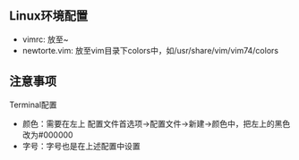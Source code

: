 ## Linux环境配置

- vimrc: 放至~
- newtorte.vim: 放至vim目录下colors中，如/usr/share/vim/vim74/colors

## 注意事项

Terminal配置

- 颜色：需要在左上 配置文件首选项->配置文件->新建->颜色中，把左上的黑色改为#000000
- 字号：字号也是在上述配置中设置
